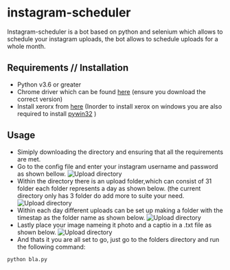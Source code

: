 # instagram-scheduler

Instagram-scheduler is a bot based on python and selenium which allows to schedule your instagram uploads, the bot allows to schedule uploads for a whole month. 
## Requirements // Installation 
* Python v3.6 or greater
* Chrome driver which can be found [here](http://chromedriver.chromium.org/) (ensure you download the correct version)
* Install xerorx from [here](https://pypi.org/project/xerox/) (Inorder to install xerox on windows you are also required to install [pywin32](https://pypi.org/project/pywin32/) )


## Usage
* Simiply downloading the directory and ensuring that all the requirements are met. 
* Go to the config file and enter your instagram username and password as shown bellow.
![Upload directory](https://user-images.githubusercontent.com/35691714/60393016-0a547f00-9b41-11e9-9309-0413edf7a026.png)
* Within the directory there is an upload folder,which can consist of 31 folder each folder represents a day as shown below. (the current directory only has 3 folder do add more to suite your need. 
![Upload directory](https://user-images.githubusercontent.com/35691714/60392966-0c6a0e00-9b40-11e9-8d8a-28cfcf868bf6.png)
* Within each day different uploads can be set up making a folder with the timestap as the folder name as shown below.
![Upload directory](https://user-images.githubusercontent.com/35691714/60392982-679c0080-9b40-11e9-8693-e254c503a443.png)
* Lastly place your image nameing it photo and a captio in a .txt file as shown below.
![Upload directory](https://user-images.githubusercontent.com/35691714/60392990-95814500-9b40-11e9-87ef-4206ee15506a.png)
* And thats it you are all set to go, just go to the folders directory and run the following command:
```
python bla.py
```










